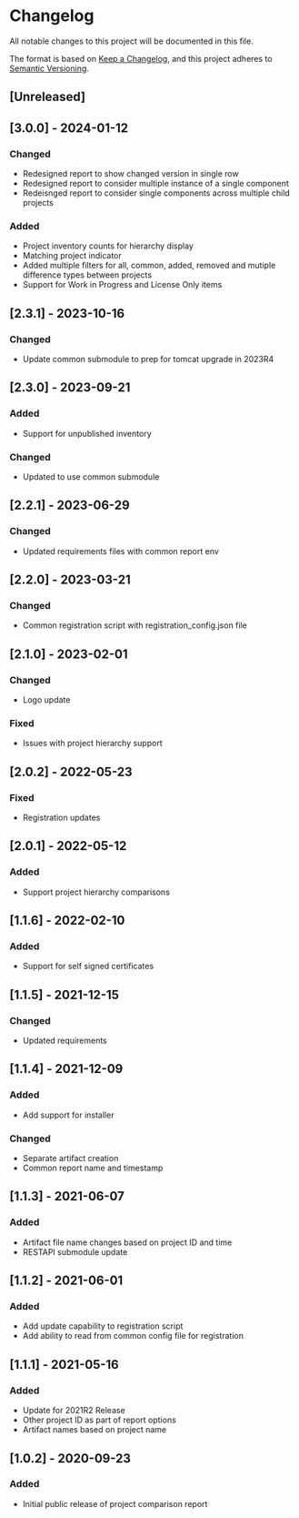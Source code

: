# Changelog
All notable changes to this project will be documented in this file.

The format is based on [Keep a Changelog](https://keepachangelog.com/en/1.0.0/),
and this project adheres to [Semantic Versioning](https://semver.org/spec/v2.0.0.html).

## [Unreleased]

## [3.0.0] - 2024-01-12
### Changed
- Redesigned report to show changed version in single row
- Redesigned report to consider multiple instance of a single component
- Redeisnged report to consider single components across multiple child projects

### Added
- Project inventory counts for hierarchy display
- Matching project indicator
- Added multiple filters for all, common, added, removed and mutiple difference types between projects
- Support for Work in Progress and License Only items


## [2.3.1] - 2023-10-16
### Changed
- Update common submodule to prep for tomcat upgrade in 2023R4

## [2.3.0] - 2023-09-21
### Added
- Support for unpublished inventory
### Changed
- Updated to use common submodule


## [2.2.1] - 2023-06-29
### Changed
- Updated requirements files with common report env

## [2.2.0] - 2023-03-21
### Changed
- Common registration script with registration_config.json file

## [2.1.0] - 2023-02-01
### Changed
- Logo update
### Fixed
- Issues with project hierarchy support

## [2.0.2] - 2022-05-23
### Fixed
- Registration updates

## [2.0.1] - 2022-05-12
### Added
- Support project hierarchy comparisons

## [1.1.6] - 2022-02-10
### Added
- Support for self signed certificates

## [1.1.5] - 2021-12-15
### Changed
- Updated requirements

## [1.1.4] - 2021-12-09
### Added
- Add support for installer
### Changed
- Separate artifact creation
- Common report name and timestamp

## [1.1.3] - 2021-06-07
### Added
- Artifact file name changes based on project ID and time
- RESTAPI submodule update

## [1.1.2] - 2021-06-01
### Added
- Add update capability to registration script
- Add ability to read from common config file for registration

## [1.1.1] - 2021-05-16
### Added
- Update for 2021R2 Release
- Other project ID as part of report options
- Artifact names based on project name


## [1.0.2] - 2020-09-23
### Added
- Initial public release of project comparison report
